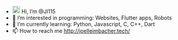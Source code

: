 - <img src="https://media.giphy.com/media/hvRJCLFzcasrR4ia7z/giphy.gif" width="20"> Hi, I’m @Jl115
- 👀 I’m interested in programming: Websites, Flutter apps, Robots
- 🌱 I’m currently learning: Python, Javascript, C, C++, Dart
- 📫 How to reach me http://joelleimbacher.tech/

<!---
Jl115/Jl115 is a ✨ special ✨ repository because its `README.md` (this file) appears on your GitHub profile.
You can click the Preview link to take a look at your changes.
--->
